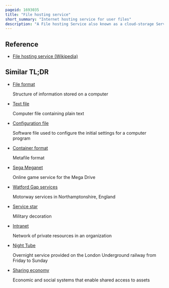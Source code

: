 ```yaml
---
pageid: 1693035
title: "File hosting service"
short_summary: "Internet hosting service for user files"
description: "A File hosting Service also known as a cloud-storage Service Online File Storage Provider or Cyberlocker is an Internet hosting Service specifically designed to host user Files. These Services permit Users to upload Files that can be accessed on the Internet after providing a username and Password or other Authentication. Typically file Hosting Services allow Http and ftp Access in some Cases. Other related Services include hosting Services content-displaying virtual Storage and remote Backup Solutions."
---
```


## Reference

- [File hosting service (Wikipedia)](https://en.wikipedia.org/?curid=1693035)

## Similar TL;DR

- [File format](/tldr/en/file-format)

  Structure of information stored on a computer

- [Text file](/tldr/en/text-file)

  Computer file containing plain text

- [Configuration file](/tldr/en/configuration-file)

  Software file used to configure the initial settings for a computer program

- [Container format](/tldr/en/container-format)

  Metafile format

- [Sega Meganet](/tldr/en/sega-meganet)

  Online game service for the Mega Drive

- [Watford Gap services](/tldr/en/watford-gap-services)

  Motorway services in Northamptonshire, England

- [Service star](/tldr/en/service-star)

  Military decoration

- [Intranet](/tldr/en/intranet)

  Network of private resources in an organization

- [Night Tube](/tldr/en/night-tube)

  Overnight service provided on the London Underground railway from Friday to Sunday

- [Sharing economy](/tldr/en/sharing-economy)

  Economic and social systems that enable shared access to assets
